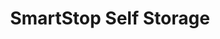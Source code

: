---
title: "SmartStop Self Storage"
url: /phoenix/smartstop-self-storage-east-baseline-road/
shop: storage rental
---
